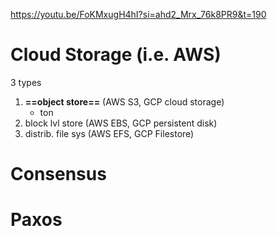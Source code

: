 https://youtu.be/FoKMxugH4hI?si=ahd2_Mrx_76k8PR9&t=190

# Cloud Storage (i.e. AWS)
3 types
1. **==object store==** (AWS S3, GCP cloud storage)
	- ton
1. block lvl store (AWS EBS, GCP persistent disk)
2. distrib. file sys (AWS EFS, GCP Filestore)

# Consensus

# Paxos